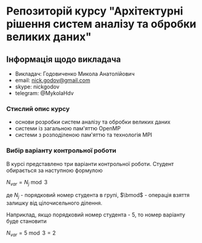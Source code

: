 # Репозиторій курсу "Архітектурні рішення систем аналізу та обробки великих даних"

## Інформація щодо викладача

- Викладач: Годовиченко Микола Анатолійович
- email: nick.godov@gmail.com
- skype: nickgodov
- telegram: @MykolaHdv

### Стислий опис курсу

- основи розробки систем аналізу та обробки великих даних
- системи із загальною пам'яттю OpenMP
- системи з розподіленою пам'яттю та технологія MPI

### Вибір варіанту контрольної роботи

В курсі представлено три варіанти контрольної роботи. Студент обирається за наступною формулою

$N_{var}=N_{j}\bmod3$

де $N_j$ - порядковий номер студента в групі, $\bmod$ - операція взяття залишку від цілочисельного ділення.

Наприклад, якщо порядковий номер студента - 5, то номер варіанту буде становити

$N_{var}=5\bmod3=2$
